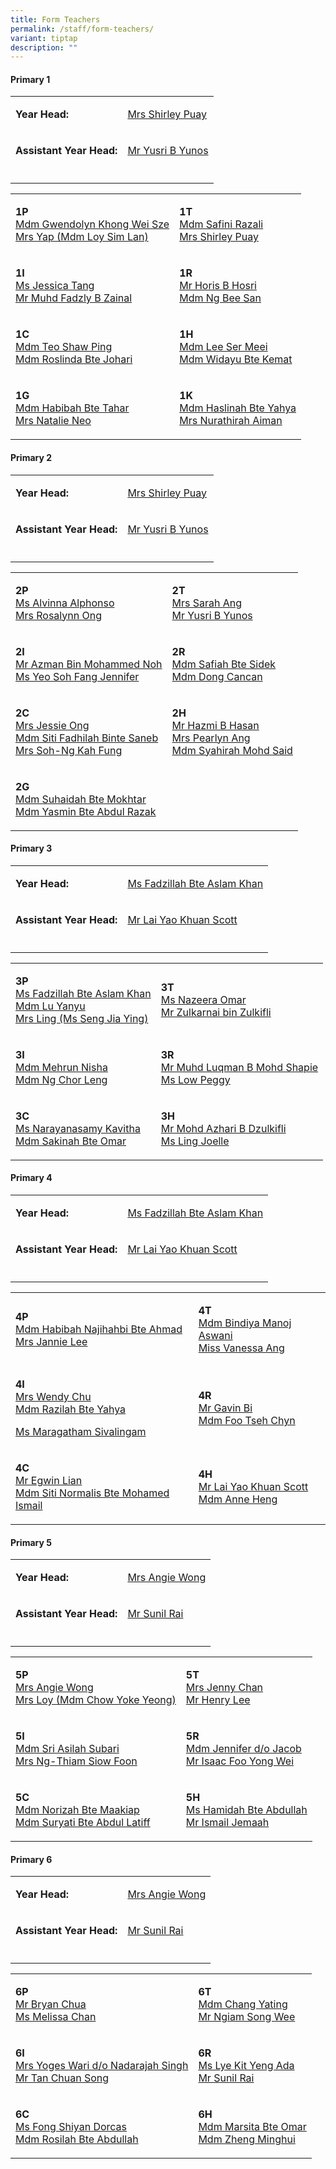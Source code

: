 ```yaml
---
title: Form Teachers
permalink: /staff/form-teachers/
variant: tiptap
description: ""
---
```

<h4><strong>Primary 1</strong></h4>
<table style="minWidth: 50px">
<colgroup>
<col>
<col>
</colgroup>
<tbody>
<tr>
<td rowspan="1" colspan="1">
<p><strong>Year Head:</strong>
</p>
</td>
<td rowspan="1" colspan="1">
<p><a href="mailto:shirley.lee@gsps.edu.sg" rel="noopener nofollow" target="_blank">Mrs Shirley Puay</a>
</p>
</td>
</tr>
<tr>
<td rowspan="1" colspan="1">
<p><strong>Assistant Year Head:</strong>
</p>
</td>
<td rowspan="1" colspan="1">
<p><a href="mailto:yusri@gsps.edu.sg" rel="noopener nofollow" target="_blank">Mr Yusri B Yunos</a>
</p>
</td>
</tr>
<tr>
<td rowspan="1" colspan="1">
<p></p>
</td>
<td rowspan="1" colspan="1">
<p></p>
</td>
</tr>
</tbody>
</table>
<table style="minWidth: 50px">
<colgroup>
<col>
<col>
</colgroup>
<tbody>
<tr>
<td rowspan="1" colspan="1">
<p><strong>1P</strong>
<br><a href="mailto:gwendolyn.faith.khong@gsps.edu.sg" rel="noopener nofollow" target="_blank">Mdm Gwendolyn Khong Wei Sze</a>
<br><a href="mailto:loy.sim.lan@gsps.edu.sg" rel="noopener nofollow" target="_blank">Mrs Yap (Mdm Loy Sim Lan)</a>
</p>
</td>
<td rowspan="1" colspan="1">
<p><strong>1T</strong>
<br><a href="mailto:safini.razali@gsps.edu.sg" rel="noopener nofollow" target="_blank">Mdm Safini Razali</a>
<br><a href="mailto:shirley.lee@gsps.edu.sg" rel="noopener nofollow" target="_blank">Mrs Shirley Puay</a>
</p>
</td>
</tr>
<tr>
<td rowspan="1" colspan="1">
<p><strong>1I</strong>
<br><a href="mailto:jessica.tang@gsps.edu.sg" rel="noopener nofollow" target="_blank">Ms Jessica Tang</a>
<br><a href="mailto:fadzly.zainal@gsps.edu.sg" rel="noopener nofollow" target="_blank">Mr Muhd Fadzly B Zainal</a>
</p>
</td>
<td rowspan="1" colspan="1">
<p><strong>1R</strong>
<br><a href="mailto:horis@gsps.edu.sg" rel="noopener nofollow" target="_blank">Mr Horis B Hosri</a>
<br><a href="mailto:ng.bee.san@gsps.edu.sg" rel="noopener nofollow" target="_blank">Mdm Ng Bee San</a>
</p>
</td>
</tr>
<tr>
<td rowspan="1" colspan="1">
<p><strong>1C</strong>
<br><a href="mailto:teo.shaw.ping@gsps.edu.sg" rel="noopener nofollow" target="_blank">Mdm Teo Shaw Ping</a>
<br><a href="mailto:roslinda.johari@gsps.edu.sg" rel="noopener nofollow" target="_blank">Mdm Roslinda Bte Johari</a>
</p>
</td>
<td rowspan="1" colspan="1">
<p><strong>1H</strong>
<br><a href="mailto:lee.ser.meei@gsps.edu.sg" rel="noopener nofollow" target="_blank">Mdm Lee Ser Meei</a>
<br><a href="mailto:widayu.kemat@gsps.edu.sg" rel="noopener nofollow" target="_blank">Mdm Widayu Bte Kemat</a>
</p>
</td>
</tr>
<tr>
<td rowspan="1" colspan="1">
<p><strong>1G</strong>
<br><a href="mailto:habibah.tahar@gsps.edu.sg" rel="noopener nofollow" target="_blank">Mdm Habibah Bte Tahar</a>
<br><a href="mailto:natalie.neo@gsps.edu.sg" rel="noopener nofollow" target="_blank">Mrs Natalie Neo</a>
</p>
</td>
<td rowspan="1" colspan="1">
<p><strong>1K</strong>
<br><a href="mailto:haslinah.yahya@gsps.edu.sg" rel="noopener nofollow" target="_blank">Mdm Haslinah Bte Yahya</a>
<br><a href="mailto:nurathirah@gsps.edu.sg" rel="noopener nofollow" target="_blank">Mrs Nurathirah Aiman</a>
</p>
</td>
</tr>
</tbody>
</table>
<p></p>
<h4><strong>Primary 2</strong></h4>
<table style="minWidth: 50px">
<colgroup>
<col>
<col>
</colgroup>
<tbody>
<tr>
<td rowspan="1" colspan="1">
<p><strong>Year Head:</strong>
</p>
</td>
<td rowspan="1" colspan="1">
<p><a href="mailto:shirley.lee@gsps.edu.sg" rel="noopener nofollow" target="_blank">Mrs Shirley Puay</a>
</p>
</td>
</tr>
<tr>
<td rowspan="1" colspan="1">
<p><strong>Assistant Year Head:</strong>
</p>
</td>
<td rowspan="1" colspan="1">
<p><a href="mailto:yusri@gsps.edu.sg" rel="noopener nofollow" target="_blank">Mr Yusri B Yunos</a>
</p>
</td>
</tr>
<tr>
<td rowspan="1" colspan="1">
<p></p>
</td>
<td rowspan="1" colspan="1">
<p></p>
</td>
</tr>
</tbody>
</table>
<table style="minWidth: 50px">
<colgroup>
<col>
<col>
</colgroup>
<tbody>
<tr>
<td rowspan="1" colspan="1">
<p><strong>2P</strong>
<br><a href="mailto:alvinna@gsps.edu.sg" rel="noopener nofollow" target="_blank">Ms Alvinna Alphonso</a>
<br><a href="mailto:rosalynn.teo@gsps.edu.sg" rel="noopener nofollow" target="_blank">Mrs Rosalynn Ong</a>
</p>
</td>
<td rowspan="1" colspan="1">
<p><strong>2T</strong>
<br><a href="mailto:sarah.goh@gsps.edu.sg" rel="noopener nofollow" target="_blank">Mrs Sarah Ang</a>
<br><a href="mailto:yusri@gsps.edu.sg" rel="noopener nofollow" target="_blank">Mr Yusri B Yunos</a>
</p>
</td>
</tr>
<tr>
<td rowspan="1" colspan="1">
<p><strong>2I</strong>
<br><a href="mailto:azman.mohammed.noh@gsps.edu.sg" rel="noopener nofollow" target="_blank">Mr Azman Bin Mohammed Noh</a>
<br><a href="mailto:jennifer.yeo@gsps.edu.sg" rel="noopener nofollow" target="_blank">Ms Yeo Soh Fang Jennifer</a>
</p>
</td>
<td rowspan="1" colspan="1">
<p><strong>2R</strong>
<br><a href="mailto:safiah.sidek@gsps.edu.sg" rel="noopener nofollow" target="_blank">Mdm Safiah Bte Sidek</a>
<br><a href="mailto:dong.cancan@gsps.edu.sg" rel="noopener nofollow" target="_blank">Mdm Dong Cancan</a>
</p>
</td>
</tr>
<tr>
<td rowspan="1" colspan="1">
<p><strong>2C</strong>
<br><a href="mailto:jessie.ho@gsps.edu.sg" rel="noopener nofollow" target="_blank">Mrs Jessie Ong</a>
<br><a href="mailto:fadhilah.saneb@gsps.edu.sg" rel="noopener nofollow" target="_blank">Mdm Siti Fadhilah Binte Saneb</a>
<br><a href="mailto:angeline.ng@gsps.edu.sg" rel="noopener nofollow" target="_blank">Mrs Soh-Ng Kah Fung</a>
</p>
</td>
<td rowspan="1" colspan="1">
<p><strong>2H</strong>
<br><a href="mailto:hazmi.hasan@gsps.edu.sg" rel="noopener nofollow" target="_blank">Mr Hazmi B Hasan</a>
<br><a href="mailto:pearlyn.ang@gsps.edu.sg" rel="noopener nofollow" target="_blank">Mrs Pearlyn Ang</a>
<br><a href="mailto:syahirah.ms@gsps.edu.sg" rel="noopener nofollow" target="_blank">Mdm Syahirah Mohd Said</a>
</p>
</td>
</tr>
<tr>
<td rowspan="1" colspan="1">
<p><strong>2G</strong>
<br><a href="mailto:suhaidah.mokhtar@gsps.edu.sg" rel="noopener nofollow" target="_blank">Mdm Suhaidah Bte Mokhtar</a>
<br><a href="mailto:yasmin.abdul.razak@gsps.edu.sg" rel="noopener nofollow" target="_blank">Mdm Yasmin Bte Abdul Razak</a>
</p>
</td>
<td rowspan="1" colspan="1">
<p></p>
</td>
</tr>
</tbody>
</table>
<p></p>
<h4><strong>Primary 3</strong></h4>
<table style="minWidth: 50px">
<colgroup>
<col>
<col>
</colgroup>
<tbody>
<tr>
<td rowspan="1" colspan="1">
<p><strong>Year Head:</strong>
</p>
</td>
<td rowspan="1" colspan="1">
<p><a href="mailto:fadzillah.khan@gsps.edu.sg" rel="noopener nofollow" target="_blank">Ms Fadzillah Bte Aslam Khan</a>
</p>
</td>
</tr>
<tr>
<td rowspan="1" colspan="1">
<p><strong>Assistant Year Head:</strong>
</p>
</td>
<td rowspan="1" colspan="1">
<p><a href="mailto:scott.lai@gsps.edu.sg" rel="noopener nofollow" target="_blank">Mr Lai Yao Khuan Scott</a>
</p>
</td>
</tr>
<tr>
<td rowspan="1" colspan="1">
<p></p>
</td>
<td rowspan="1" colspan="1">
<p></p>
</td>
</tr>
</tbody>
</table>
<table style="minWidth: 50px">
<colgroup>
<col>
<col>
</colgroup>
<tbody>
<tr>
<td rowspan="1" colspan="1">
<p><strong>3P</strong>
<br><a href="mailto:fadzillah.khan@gsps.edu.sg" rel="noopener nofollow" target="_blank">Ms Fadzillah Bte Aslam Khan</a>
<br><a href="mailto:lu.yanyu@gsps.edu.sg" rel="noopener nofollow" target="_blank">Mdm Lu Yanyu</a>
<br><a href="mailto:seng.jiaying@gsps.edu.sg" rel="noopener nofollow" target="_blank">Mrs Ling (Ms Seng Jia Ying)</a>
</p>
</td>
<td rowspan="1" colspan="1">
<p><strong>3T</strong>
<br><a href="mailto:nazeera.omar@gsps.edu.sg" rel="noopener nofollow" target="_blank">Ms Nazeera Omar</a>
<br><a href="mailto:zulkarnai@gsps.edu.sg" rel="noopener nofollow" target="_blank">Mr Zulkarnai bin Zulkifli</a>
</p>
</td>
</tr>
<tr>
<td rowspan="1" colspan="1">
<p><strong>3I</strong>
<br><a href="mailto:mehrun.nisha@gsps.edu.sg" rel="noopener nofollow" target="_blank">Mdm Mehrun Nisha</a>
<br><a href="mailto:ng.chorleng@gsps.edu.sg" rel="noopener nofollow" target="_blank">Mdm Ng Chor Leng</a>
</p>
</td>
<td rowspan="1" colspan="1">
<p><strong>3R</strong>
<br><a href="mailto:muhammad.luqman.bms@gsps.edu.sg" rel="noopener nofollow" target="_blank">Mr Muhd Luqman B Mohd Shapie</a>
<br><a href="mailto:peggy.low@gsps.edu.sg" rel="noopener nofollow" target="_blank">Ms Low Peggy</a>
</p>
</td>
</tr>
<tr>
<td rowspan="1" colspan="1">
<p><strong>3C</strong>
<br><a href="mailto:kavitha@gsps.edu.sg" rel="noopener nofollow" target="_blank">Ms Narayanasamy Kavitha</a>
<br><a href="mailto:sakinah.omar@gsps.edu.sg" rel="noopener nofollow" target="_blank">Mdm Sakinah Bte Omar</a>
</p>
</td>
<td rowspan="1" colspan="1">
<p><strong>3H</strong>
<br><a href="mailto:md.azhari@gsps.edu.sg" rel="noopener nofollow" target="_blank">Mr Mohd Azhari B Dzulkifli</a>
<br><a href="mailto:ling.joelle@gsps.edu.sg" rel="noopener nofollow" target="_blank">Ms Ling Joelle</a>
</p>
</td>
</tr>
</tbody>
</table>
<p></p>
<h4><strong>Primary 4</strong></h4>
<table style="minWidth: 50px">
<colgroup>
<col>
<col>
</colgroup>
<tbody>
<tr>
<td rowspan="1" colspan="1">
<p><strong>Year Head:</strong>
</p>
</td>
<td rowspan="1" colspan="1">
<p><a href="mailto:fadzillah.khan@gsps.edu.sg" rel="noopener nofollow" target="_blank">Ms Fadzillah Bte Aslam Khan</a>
</p>
</td>
</tr>
<tr>
<td rowspan="1" colspan="1">
<p><strong>Assistant Year Head:</strong>
</p>
</td>
<td rowspan="1" colspan="1">
<p><a href="mailto:scott.lai@gsps.edu.sg" rel="noopener nofollow" target="_blank">Mr Lai Yao Khuan Scott</a>
</p>
</td>
</tr>
<tr>
<td rowspan="1" colspan="1">
<p></p>
</td>
<td rowspan="1" colspan="1">
<p></p>
</td>
</tr>
</tbody>
</table>
<table style="minWidth: 50px">
<colgroup>
<col>
<col>
</colgroup>
<tbody>
<tr>
<td rowspan="1" colspan="1">
<p><strong>4P</strong>
<br><a href="mailto:habibah.ahmad@gsps.edu.sg" rel="noopener nofollow" target="_blank">Mdm Habibah Najihahbi Bte Ahmad</a>
<br><a href="mailto:jannie.lee@gsps.edu.sg" rel="noopener nofollow" target="_blank">Mrs Jannie Lee</a>
</p>
</td>
<td rowspan="1" colspan="1">
<p><strong>4T</strong>
<br><a href="mailto:bindiya.aswani@gsps.edu.sg" rel="noopener nofollow" target="_blank">Mdm Bindiya Manoj Aswani</a>
<br><a href="mailto:vanessa.ang@gsps.edu.sg" rel="noopener nofollow" target="_blank">Miss Vanessa Ang</a>
</p>
</td>
</tr>
<tr>
<td rowspan="1" colspan="1">
<p><strong>4I</strong>
<br><a href="mailto:wendy.chu@gsps.edu.sg" rel="noopener nofollow" target="_blank">Mrs Wendy Chu</a>
<br><a href="mailto:razilah.yahya@gsps.edu.sg" rel="noopener nofollow" target="_blank">Mdm Razilah Bte Yahya</a>
</p>
<p><a href="maragatham@gsps.edu.sg" rel="noopener nofollow" target="_blank">Ms Maragatham Sivalingam</a>
</p>
</td>
<td rowspan="1" colspan="1">
<p><strong>4R</strong>
<br><a href="mailto:gavin.bi@gsps.edu.sg" rel="noopener nofollow" target="_blank">Mr Gavin Bi</a>
<br><a href="mailto:foo.tsehchyn@gsps.edu.sg" rel="noopener nofollow" target="_blank">Mdm Foo Tseh Chyn</a>
</p>
</td>
</tr>
<tr>
<td rowspan="1" colspan="1">
<p><strong>4C</strong>
<br><a href="mailto:egwin.lian@gsps.edu.sg" rel="noopener nofollow" target="_blank">Mr Egwin Lian</a>
<br><a href="mailto:siti.normalis@gsps.edu.sg" rel="noopener nofollow" target="_blank">Mdm Siti Normalis Bte Mohamed Ismail</a>
</p>
</td>
<td rowspan="1" colspan="1">
<p><strong>4H</strong>
<br><a href="mailto:scott.lai@gsps.edu.sg" rel="noopener nofollow" target="_blank">Mr Lai Yao Khuan Scott</a>
<br><a href="mailto:anne.heng@gsps.edu.sg" rel="noopener nofollow" target="_blank">Mdm Anne Heng</a>
</p>
</td>
</tr>
</tbody>
</table>
<p></p>
<h4><strong>Primary 5</strong></h4>
<table style="minWidth: 50px">
<colgroup>
<col>
<col>
</colgroup>
<tbody>
<tr>
<td rowspan="1" colspan="1">
<p><strong>Year Head:</strong>
</p>
</td>
<td rowspan="1" colspan="1">
<p><a href="mailto:angie.wong@gsps.edu.sg" rel="noopener nofollow" target="_blank">Mrs Angie Wong</a>
</p>
</td>
</tr>
<tr>
<td rowspan="1" colspan="1">
<p><strong>Assistant Year Head:</strong>
</p>
</td>
<td rowspan="1" colspan="1">
<p><a href="mailto:sunil.rai@gsps.edu.sg" rel="noopener nofollow" target="_blank">Mr Sunil Rai</a>
</p>
</td>
</tr>
<tr>
<td rowspan="1" colspan="1">
<p></p>
</td>
<td rowspan="1" colspan="1">
<p></p>
</td>
</tr>
</tbody>
</table>
<table style="minWidth: 50px">
<colgroup>
<col>
<col>
</colgroup>
<tbody>
<tr>
<td rowspan="1" colspan="1">
<p><strong>5P</strong>
<br><a href="mailto:angie.wong@gsps.edu.sg" rel="noopener nofollow" target="_blank">Mrs Angie Wong</a>
<br><a href="mailto:chow.yoke.yeong@gsps.edu.sg" rel="noopener nofollow" target="_blank">Mrs Loy (Mdm Chow Yoke Yeong)</a>
</p>
</td>
<td rowspan="1" colspan="1">
<p><strong>5T</strong>
<br><a href="mailto:jenny.tan@gsps.edu.sg" rel="noopener nofollow" target="_blank">Mrs Jenny Chan</a>
<br><a href="mailto:henry.lee@gsps.edu.sg" rel="noopener nofollow" target="_blank">Mr Henry Lee</a>
</p>
</td>
</tr>
<tr>
<td rowspan="1" colspan="1">
<p><strong>5I</strong>
<br><a href="mailto:sri.asilah.subari@gsps.edu.sg" rel="noopener nofollow" target="_blank">Mdm Sri Asilah Subari</a>
<br><a href="mailto:thiam.siow.foon@gsps.edu.sg" rel="noopener nofollow" target="_blank">Mrs Ng-Thiam Siow Foon</a>
</p>
</td>
<td rowspan="1" colspan="1">
<p><strong>5R</strong>
<br><a href="mailto:jennifer.jacob@gsps.edu.sg" rel="noopener nofollow" target="_blank">Mdm Jennifer d/o Jacob</a>
<br><a href="mailto:isaac.foo@gsps.edu.sg" rel="noopener nofollow" target="_blank">Mr Isaac Foo Yong Wei</a>
</p>
</td>
</tr>
<tr>
<td rowspan="1" colspan="1">
<p><strong>5C</strong>
<br><a href="mailto:norizah.maakiap@gsps.edu.sg" rel="noopener nofollow" target="_blank">Mdm Norizah Bte Maakiap</a>
<br><a href="mailto:suryati.abdul.latiff@gsps.edu.sg" rel="noopener nofollow" target="_blank">Mdm Suryati Bte Abdul Latiff</a>
</p>
</td>
<td rowspan="1" colspan="1">
<p><strong>5H</strong>
<br><a href="mailto:hamidah.abdullah@gsps.edu.sg" rel="noopener nofollow" target="_blank">Ms Hamidah Bte Abdullah</a>
<br><a href="mailto:ismail.jemaah@gsps.edu.sg" rel="noopener nofollow" target="_blank">Mr Ismail Jemaah</a>
</p>
</td>
</tr>
</tbody>
</table>
<p></p>
<h4><strong>Primary 6</strong></h4>
<table style="minWidth: 50px">
<colgroup>
<col>
<col>
</colgroup>
<tbody>
<tr>
<td rowspan="1" colspan="1">
<p><strong>Year Head:</strong>
</p>
</td>
<td rowspan="1" colspan="1">
<p><a href="mailto:angie.wong@gsps.edu.sg" rel="noopener nofollow" target="_blank">Mrs Angie Wong</a>
</p>
</td>
</tr>
<tr>
<td rowspan="1" colspan="1">
<p><strong>Assistant Year Head:</strong>
</p>
</td>
<td rowspan="1" colspan="1">
<p><a href="mailto:sunil.rai@gsps.edu.sg" rel="noopener nofollow" target="_blank">Mr Sunil Rai</a>
</p>
</td>
</tr>
<tr>
<td rowspan="1" colspan="1">
<p></p>
</td>
<td rowspan="1" colspan="1">
<p></p>
</td>
</tr>
</tbody>
</table>
<table style="minWidth: 50px">
<colgroup>
<col>
<col>
</colgroup>
<tbody>
<tr>
<td rowspan="1" colspan="1">
<p><strong>6P</strong>
<br><a href="mailto:bryan.chua@gsps.edu.sg" rel="noopener nofollow" target="_blank">Mr Bryan Chua</a>
<br><a href="mailto:melissa.chan@gsps.edu.sg" rel="noopener nofollow" target="_blank">Ms Melissa Chan</a>
</p>
</td>
<td rowspan="1" colspan="1">
<p><strong>6T</strong>
<br><a href="mailto:chang.yating@gsps.edu.sg" rel="noopener nofollow" target="_blank">Mdm Chang Yating</a>
<br><a href="mailto:ngiam.song.wee@gsps.edu.sg" rel="noopener nofollow" target="_blank">Mr Ngiam Song Wee</a>
</p>
</td>
</tr>
<tr>
<td rowspan="1" colspan="1">
<p><strong>6I</strong>
<br><a href="mailto:yoges.singh@gsps.edu.sg" rel="noopener nofollow" target="_blank">Mrs Yoges Wari d/o Nadarajah Singh</a>
<br><a href="mailto:tan.chuan.song@gsps.edu.sg" rel="noopener nofollow" target="_blank">Mr Tan Chuan Song</a>
</p>
</td>
<td rowspan="1" colspan="1">
<p><strong>6R</strong>
<br><a href="mailto:ada.lye@gsps.edu.sg" rel="noopener nofollow" target="_blank">Ms Lye Kit Yeng Ada</a>
<br><a href="mailto:sunil.rai@gsps.edu.sg" rel="noopener nofollow" target="_blank">Mr Sunil Rai</a>
</p>
</td>
</tr>
<tr>
<td rowspan="1" colspan="1">
<p><strong>6C</strong>
<br><a href="mailto:dorcas.fong@gsps.edu.sg" rel="noopener nofollow" target="_blank">Ms Fong Shiyan Dorcas</a>
<br><a href="mailto:rosilah.abdullah@gsps.edu.sg" rel="noopener nofollow" target="_blank">Mdm Rosilah Bte Abdullah</a>
</p>
</td>
<td rowspan="1" colspan="1">
<p><strong>6H</strong>
<br><a href="mailto:marsita.omar@gsps.edu.sg" rel="noopener nofollow" target="_blank">Mdm Marsita Bte Omar</a>
<br><a href="mailto:zheng.minghui@gsps.edu.sg" rel="noopener nofollow" target="_blank">Mdm Zheng Minghui</a>
</p>
</td>
</tr>
</tbody>
</table>
<p></p>
<h4></h4>
<p></p>